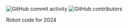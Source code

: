 ![GitHub commit activity](https://img.shields.io/github/commit-activity/w/FRC-4476-WAFFLES/Robot2024?style=flat)
![GitHub contributors](https://img.shields.io/github/contributors/FRC-4476-WAFFLES/Robot2024)



Robot code for 2024
